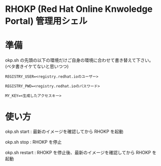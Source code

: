 # RHOKP (Red Hat Online Knwoledge Portal) 管理用シェル

# 準備
okp.sh の先頭の以下の環境だけご自身の環境に合わせて書き替えて下さい。
(ベタ書きイケてないと思いつつ)

```
REGISTRY_USER=<registry.redhat.ioのユーザー>

REGISTRY_PWD=<registry.redhat.ioのパスワード>

MY_KEY=<生成したアクセスキー> 
```

# 使い方

okp.sh start : 最新のイメージを確認してから RHOKP を起動

okp.sh stop : RHOKP を停止

okp.sh restart : RHOKP を停止後、最新のイメージを確認してから RHOKP を起動
